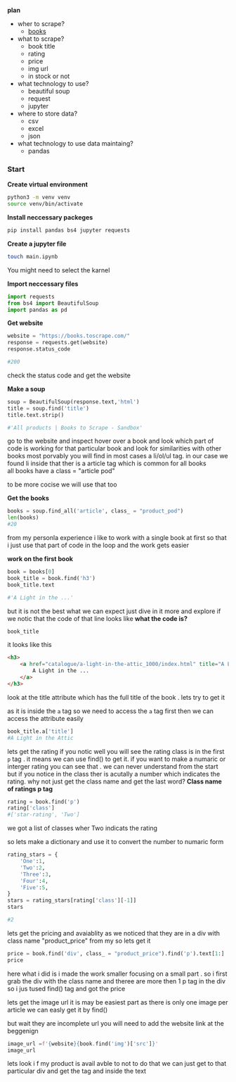 
**plan**
- wher to scrape?
    - [books](https://books.toscrape.com/)
- what to scrape?
    - book title
    - rating
    - price
    - img url
    - in stock or not
- what technology to use?
    - beautiful soup 
    - request
    - jupyter
- where to store data? 
    - csv
    - excel
    - json 
- what technology to use data maintaing?
    - pandas

### Start

**Create virtual environment**
```bash
python3 -m venv venv
source venv/bin/activate 
```

**Install neccessary packeges**
```bash
pip install pandas bs4 jupyter requests
```
**Create a jupyter file**
```bash
touch main.ipynb
```
You might need to select the karnel

**Import neccessary files**
```py
import requests
from bs4 import BeautifulSoup
import pandas as pd 
```

**Get website**
```py
website = "https://books.toscrape.com/" 
response = requests.get(website)
response.status_code

#200
```

check the status code and get the website

**Make a soup**
```py
soup = BeautifulSoup(response.text,'html')
title = soup.find('title')
title.text.strip()

#'All products | Books to Scrape - Sandbox'
```

go to the website and inspect 
hover over a book and look which part of code is working for that particular book
and look for similarities with other books
most porvably you will find in most cases a li/ol/ul tag. 
in our case we found li 
inside that ther is a article tag which is common for all books  
all books have a class = "article pod"

to be more cocise we will use that too

**Get the books**
```py
books = soup.find_all('article', class_ = "product_pod")
len(books)
#20
```

from my personla experience i like to work with a single book at first so that 
i just use that part of code in the loop and the work gets easier

**work on the first book**
```py
book = books[0]
book_title = book.find('h3')
book_title.text

#'A Light in the ...'
```

but it is not the best what we can expect
just dive in it more and explore
if we notic that the code of that line looks like
**what the code is?**
```py
book_title
```

it looks like this
```html
<h3>
    <a href="catalogue/a-light-in-the-attic_1000/index.html" title="A Light in the Attic">
        A Light in the ...
    </a>
</h3>
```

look at the title attribute which has the full title of the book . lets try to get it

as it is inside the `a` tag so we need to access the `a` tag first then we can access the attribute easily

```py
book_title.a['title']
#A Light in the Attic
```

lets get the rating 
if you notic well you will see the rating class is in the first `p` tag . it means we can use find() to get it. if you want to make a numaric or interger rating you can see that . we can never understand from the start but if you notice in the class ther is acutally a number which indicates the rating. why not just get the class name and get the last word?
**Class name of ratings p tag**
```py
rating = book.find('p')
rating['class']
#['star-rating', 'Two']
```

we got a list of classes wher Two indicats the rating 

so lets make a dictionary and use it to convert the number to numaric form
```py
rating_stars = {
    'One':1,
    'Two':2,
    'Three':3,
    'Four':4,
    'Five':5,
}
stars = rating_stars[rating['class'][-1]]
stars

#2
```

lets get the pricing and avaiablity 
as we noticed that they are in a div with class name "product_price"
from my so lets get it

```py
price = book.find('div', class_ = "product_price").find('p').text[1:]
price
```
here what i did is i made the work smaller focusing on a small part . so i first grab the div with the class name and theree are more then 1 p tag in the div so i jus tused find() tag and got the price

lets get the image url
it is may be easiest part as there is only one image per article we can easly get it by find()

but wait they are incomplete url you will need to add the website link at the beggenign

```py
image_url =f'{website}{book.find('img')['src']}'
image_url
```

lets look i f my product is avail avble to not to do that we can just get to that particular div and get the tag and inside the text
